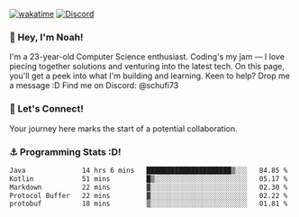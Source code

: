 [![wakatime](https://wakatime.com/badge/user/018b5c7c-fde2-4105-aa96-f5c758abb0a2.svg)](https://wakatime.com/@018b5c7c-fde2-4105-aa96-f5c758abb0a2)
[![Discord](https://img.shields.io/badge/Discord-5865F2?style=flat&logo=discord&logoColor=white)](https://discord.gg/eAW8AGXaGu)



### 👋 Hey, I'm Noah!
I'm a 23-year-old Computer Science enthusiast. Coding's my jam — I love piecing together solutions and venturing into the latest tech. On this page, you'll get a peek into what I'm building and learning. Keen to help? Drop me a message :D 
Find me on Discord: @schufi73

### 🤝 Let's Connect!
Your journey here marks the start of a potential collaboration.

### ⚓ Programming Stats :D!
<!--START_SECTION:waka-->

```txt
Java              14 hrs 6 mins   █████████████████████▒░░░   84.85 %
Kotlin            51 mins         █▒░░░░░░░░░░░░░░░░░░░░░░░   05.17 %
Markdown          22 mins         ▓░░░░░░░░░░░░░░░░░░░░░░░░   02.30 %
Protocol Buffer   22 mins         ▓░░░░░░░░░░░░░░░░░░░░░░░░   02.22 %
protobuf          18 mins         ▒░░░░░░░░░░░░░░░░░░░░░░░░   01.81 %
```

<!--END_SECTION:waka-->
